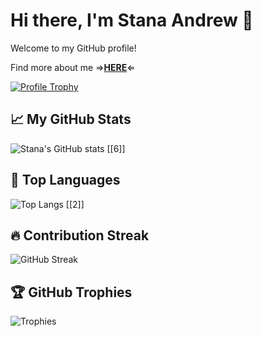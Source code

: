 # Hi there, I'm Stana Andrew 👋

Welcome to my GitHub profile!

Find more about me ⇒**[HERE](https://portfolio-786060.gitlab.io/)**⇐

[![Profile Trophy](https://github-profile-trophy.vercel.app/?username=StanaAndrei)](https://github.com/ryo-ma/github-profile-trophy)

## 📈 My GitHub Stats
![Stana's GitHub stats](https://github-readme-stats.vercel.app/api?username=StanaAndrei&show_icons=true&theme=radical) [[6]]

## 💬 Top Languages
![Top Langs](https://github-readme-stats.vercel.app/api/top-langs/?username=StanaAndrei&theme=radical&layout=compact) [[2]]

## 🔥 Contribution Streak
![GitHub Streak](https://streak-stats.demolab.com/?user=StanaAndrei&theme=radical)

## 🏆 GitHub Trophies
![Trophies](https://github-profile-trophy.vercel.app/?username=StanaAndrei&theme=radical)
